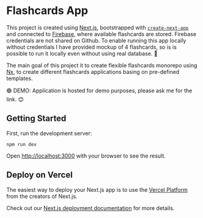 # Flashcards App

This project is created using [Next.js](https://nextjs.org/), bootstrapped with [`create-next-app`](https://github.com/vercel/next.js/tree/canary/packages/create-next-app) and connected to [Firebase](https://firebase.google.com/), where available flashcards are stored. Firebase credentials are not shared on Github. To enable running this app locally without credentials I have provided mockup of 4 flashcards, so is is possible to run it locally even without using real database. 🎉

The main goal of this project it to create flexible flashcards monorepo using [Nx](https://nx.dev/), to create different flashcards applications basing on pre-defined templates.

🟢 DEMO: Application is hosted for demo purposes, please ask me for the link. 😊

## Getting Started

First, run the development server:

`npm run dev`

Open [http://localhost:3000](http://localhost:3001) with your browser to see the result.

## Deploy on Vercel

The easiest way to deploy your Next.js app is to use the [Vercel Platform](https://vercel.com/new?utm_medium=default-template&filter=next.js&utm_source=create-next-app&utm_campaign=create-next-app-readme) from the creators of Next.js.

Check out our [Next.js deployment documentation](https://nextjs.org/docs/deployment) for more details.
